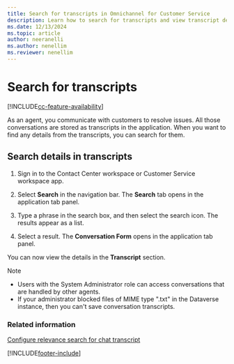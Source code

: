 ```yaml
---
title: Search for transcripts in Omnichannel for Customer Service
description: Learn how to search for transcripts and view transcript details for a conversation.
ms.date: 12/13/2024
ms.topic: article
author: neeranelli
ms.author: nenellim
ms.reviewer: nenellim
---
```


# Search for transcripts

[!INCLUDE[cc-feature-availability](../../includes/cc-feature-availability.md)]

As an agent, you communicate with customers to resolve issues. All those conversations are stored as transcripts in the application. When you want to find any details from the transcripts, you can search for them.

## Search details in transcripts

1. Sign in to the Contact Center workspace or Customer Service workspace app.

2. Select **Search** in the navigation bar. The **Search** tab opens in the application tab panel.

3. Type a phrase in the search box, and then select the search icon. The results appear as a list.

4. Select a result. The **Conversation Form** opens in the application tab panel.

You can now view the details in the **Transcript** section.

> [!NOTE]
> - Users with the System Administrator role can access conversations that are handled by other agents.
> - If your administrator blocked files of MIME type ".txt" in the Dataverse instance, then you can't save conversation transcripts.

### Related information

[Configure relevance search for chat transcript](../administer/relevance-search-chat-transcript.md)


[!INCLUDE[footer-include](../../includes/footer-banner.md)]
